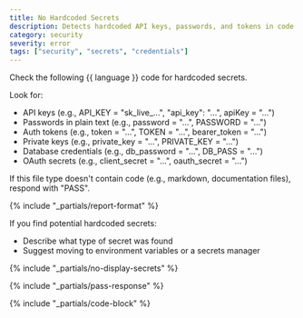 ```yaml
---
title: No Hardcoded Secrets
description: Detects hardcoded API keys, passwords, and tokens in code
category: security
severity: error
tags: ["security", "secrets", "credentials"]
---
```


Check the following {{ language }} code for hardcoded secrets.

Look for:
- API keys (e.g., API_KEY = "sk_live_...", "api_key": "...", apiKey = "...")
- Passwords in plain text (e.g., password = "...", PASSWORD = "...")
- Auth tokens (e.g., token = "...", TOKEN = "...", bearer_token = "...")
- Private keys (e.g., private_key = "...", PRIVATE_KEY = "...")
- Database credentials (e.g., db_password = "...", DB_PASS = "...")
- OAuth secrets (e.g., client_secret = "...", oauth_secret = "...")

If this file type doesn't contain code (e.g., markdown, documentation files), respond with "PASS".

{% include "_partials/report-format" %}

If you find potential hardcoded secrets:
- Describe what type of secret was found
- Suggest moving to environment variables or a secrets manager

{% include "_partials/no-display-secrets" %}

{% include "_partials/pass-response" %}

{% include "_partials/code-block" %}
